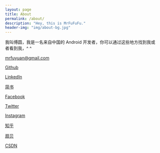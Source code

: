 ```yaml
---
layout: page
title: About
permalink: /about/
description: "Hey, this is MrFuFuFu."
header-img: "img/about-bg.jpg"
---
```


我叫傅圆，我是一名来自中国的 Android 开发者，你可以通过这些地方找到我或者看到我，^ ^

<mrfuyuan@gmail.com> 

[Github](https://github.com/MrFuFuFu)

[LinkedIn](https://cn.linkedin.com/pub/yuan-fu/bb/69/368)

[简书](http://www.jianshu.com/users/c1b9d1faa7b5/latest_articles)

[Facebook](https://www.facebook.com/profile.php?id=100006538561748)

[Twitter](https://twitter.com/15068728607)

[Instagram](https://instagram.com/mrfufufufu/)

[知乎](http://www.zhihu.com/people/fu-yuan-58)

[扇贝](http://www.shanbay.com/bdc/review/progress/12563734 )

[CSDN](http://blog.csdn.net/fu222cs98)
